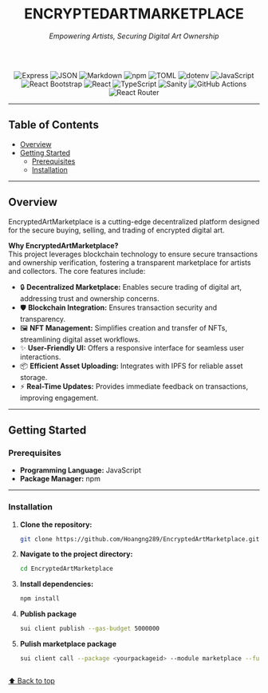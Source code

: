 <h1 align="center">ENCRYPTEDARTMARKETPLACE</h1>
<p align="center"><em>Empowering Artists, Securing Digital Art Ownership</em></p>
  <!-- Badges -->
  <br/><br/>
 <p align="center">
  <img src="https://img.shields.io/badge/Express-000000?style=flat-square&logo=express&logoColor=white" alt="Express"/>
  <img src="https://img.shields.io/badge/JSON-000000?style=flat-square&logo=json&logoColor=white" alt="JSON"/>
  <img src="https://img.shields.io/badge/Markdown-000000?style=flat-square&logo=markdown&logoColor=white" alt="Markdown"/>
  <img src="https://img.shields.io/badge/npm-CB3837?style=flat-square&logo=npm&logoColor=white" alt="npm"/>
  <img src="https://img.shields.io/badge/TOML-000000?style=flat-square" alt="TOML"/>
  <img src="https://img.shields.io/badge/dotenv-000000?style=flat-square&logo=dotenv&logoColor=white" alt="dotenv"/>
  <img src="https://img.shields.io/badge/JavaScript-F7DF1E?style=flat-square&logo=javascript&logoColor=black" alt="JavaScript"/>
  <img src="https://img.shields.io/badge/React_Bootstrap-563D7C?style=flat-square&logo=react&logoColor=white" alt="React Bootstrap"/>
  <img src="https://img.shields.io/badge/React-61DAFB?style=flat-square&logo=react&logoColor=black" alt="React"/>
  <img src="https://img.shields.io/badge/TypeScript-3178C6?style=flat-square&logo=typescript&logoColor=white" alt="TypeScript"/>
  <img src="https://img.shields.io/badge/Sanity-000000?style=flat-square" alt="Sanity"/>
  <img src="https://img.shields.io/badge/GitHub_Actions-2088FF?style=flat-square&logo=githubactions&logoColor=white" alt="GitHub Actions"/>
  <img src="https://img.shields.io/badge/React_Router-CA4245?style=flat-square&logo=reactrouter&logoColor=white" alt="React Router"/>
</p>
</p>

---

## Table of Contents

- [Overview](#overview)  
- [Getting Started](#getting-started)  
  - [Prerequisites](#prerequisites)  
  - [Installation](#installation)  


---

## Overview

EncryptedArtMarketplace is a cutting-edge decentralized platform designed for the secure buying, selling, and trading of encrypted digital art.

**Why EncryptedArtMarketplace?**  
This project leverages blockchain technology to ensure secure transactions and ownership verification, fostering a transparent marketplace for artists and collectors. The core features include:

- 🔒 **Decentralized Marketplace:** Enables secure trading of digital art, addressing trust and ownership concerns.  
- 🛡️ **Blockchain Integration:** Ensures transaction security and transparency.  
- 🖼️ **NFT Management:** Simplifies creation and transfer of NFTs, streamlining digital asset workflows.  
- ✨ **User-Friendly UI:** Offers a responsive interface for seamless user interactions.  
- 📦 **Efficient Asset Uploading:** Integrates with IPFS for reliable asset storage.  
- ⚡ **Real-Time Updates:** Provides immediate feedback on transactions, improving engagement.

---

## Getting Started

### Prerequisites

- **Programming Language:** JavaScript  
- **Package Manager:** npm

---

### Installation

1. **Clone the repository:**
   ```bash
   git clone https://github.com/Hoangng289/EncryptedArtMarketplace.git

2. **Navigate to the project directory:**
   ```bash
   cd EncryptedArtMarketplace

3. **Install dependencies:**
   ```bash
   npm install

4. **Publish package**
   ```bash
   sui client publish --gas-budget 5000000

5. **Pulish marketplace package**
   ```bash
   sui client call --package <yourpackageid> --module marketplace --function create --type-args 0x2::sui::SUI --gas-budget 100000000 



[⬆️ Back to top](#table-of-contents)
